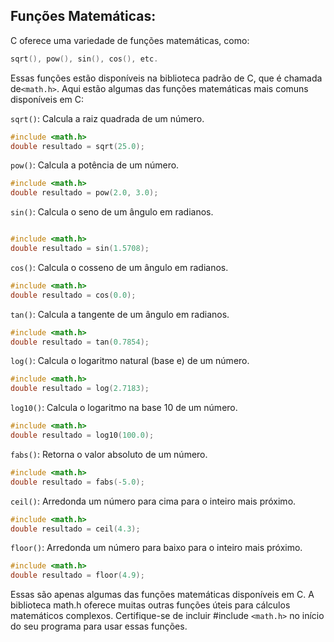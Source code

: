 ## Funções Matemáticas:

C oferece uma variedade de funções matemáticas, como:
```c
sqrt(), pow(), sin(), cos(), etc.
```
Essas funções estão disponíveis na biblioteca padrão de C, que é chamada de`<math.h>`. Aqui estão algumas das funções matemáticas mais comuns disponíveis em C:
 

`sqrt()`: Calcula a raiz quadrada de um número.

```c
#include <math.h>
double resultado = sqrt(25.0); 
```

`pow()`: Calcula a potência de um número.

```c
#include <math.h>
double resultado = pow(2.0, 3.0); 
```
`sin()`: Calcula o seno de um ângulo em radianos.

```c

#include <math.h>
double resultado = sin(1.5708); 
```
`cos()`: Calcula o cosseno de um ângulo em radianos.

```c
#include <math.h>
double resultado = cos(0.0); 
```
`tan()`: Calcula a tangente de um ângulo em radianos.

```c
#include <math.h>
double resultado = tan(0.7854); 
```
`log()`: Calcula o logaritmo natural (base e) de um número.

```c
#include <math.h>
double resultado = log(2.7183); 
```
`log10()`: Calcula o logaritmo na base 10 de um número.

```c
#include <math.h>
double resultado = log10(100.0); 
```
`fabs()`: Retorna o valor absoluto de um número.

```c
#include <math.h>
double resultado = fabs(-5.0); 
```
`ceil()`: Arredonda um número para cima para o inteiro mais próximo.

```c
#include <math.h>
double resultado = ceil(4.3); 
```
`floor()`: Arredonda um número para baixo para o inteiro mais próximo.

```c
#include <math.h>
double resultado = floor(4.9); 
```
Essas são apenas algumas das funções matemáticas disponíveis em C. A biblioteca math.h oferece muitas outras funções úteis para cálculos matemáticos complexos. Certifique-se de incluir #include `<math.h>` no início do seu programa para usar essas funções.